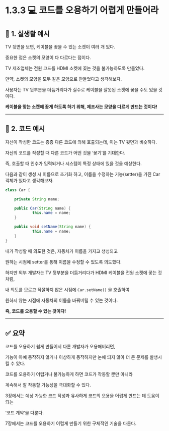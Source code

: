 # 1.3.3 💻 코드를 오용하기 어렵게 만들어라

## 🎯 1. 실생활 예시

TV 뒷면을 보면, 케이블을 꽂을 수 있는 소켓이 여러 개 있다.

중요한 점은 소켓의 모양이 다 다르다는 점이다.

TV 제조업체는 전원 코드를 HDMI 소켓에 꽂는 것을 불가능하도록 만들었다.

만약, 소켓의 모양을 모두 같은 모양으로 만들었다고 생각해보자.

사용자는 TV 뒷부분을 더듬거리다가 실수로 케이블을 잘못된 소켓에 꽂을 수도 있을 것이다.

**케이블을 맞는 소켓에 꽂게 하도록 하기 위해, 제조사는 모양을 다르게 만드는 것이다!**

---

## 🎯 2. 코드 예시
자신이 작성한 코드는 종종 다른 코드에 의해 호출되는데, 이는 TV 뒷면과 비슷하다.

자신의 코드를 작성할 때 다른 코드가 어떤 것을 ‘꽂기’를 기대한다.

즉, 호출할 때 인수가 입력되거나 시스템이 특정 상태에 있을 것을 예상한다.

다음과 같이 생성 시 이름으로 초기화 하고, 이름을 수정하는 기능(setter)을 가진 Car 객체가 있다고 생각해보자.
```java
class Car {

    private String name;

    public Car(String name) {
            this.name = name;
    }

    public void setName(String name) {
            this.name = name;
    }
}
```

내가 작성할 때 의도한 것은, 자동차가 이름을 가지고 생성되고

원하는 시점에 setter를 통해 이름을 수정할 수 있도록 의도했다.

하지만 외부 개발자는 TV 뒷부분을 더듬거리다가 HDMI 케이블을 전원 소켓에 꽂는 것처럼,

내 의도를 모르고 적절하지 않은 시점에 `Car.setName()` 을 호출하여

원하지 않는 시점에 자동차의 이름을 바꿔버릴 수 있는 것이다.

**즉, 코드를 오용할 수 있는 것이다!**

---
## ✅ 요약
코드를 오용하기 쉽게 만들어서 다른 개발자가 오용해버리면,

기능이 아예 동작하지 않거나 이상하게 동작하지만 눈에 띄지 않아 더 큰 문제를 발생시킬 수 있다.

코드를 오용하기 어렵거나 불가능하게 하면 코드가 작동할 뿐만 아니라

계속해서 잘 작동할 가능성을 극대화할 수 있다.

3장에서는 예상 가능한 코드 작성과 유사하게 코드의 오용을 어렵게 만드는 데 도움이 되는

‘코드 계약’을 다룬다.

7장에서는 코드를 오용하기 어렵게 만들기 위한 구체적인 기술을 다룬다.
